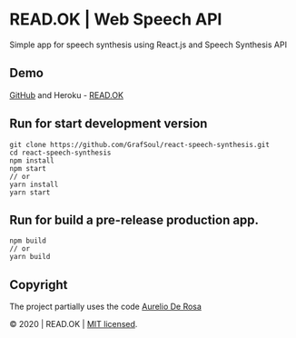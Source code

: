# READ.OK | Web Speech API

Simple app for speech synthesis using React.js and Speech Synthesis API

## Demo

[GitHub] and Heroku - [READ.OK]

## Run for start development version

```
git clone https://github.com/GrafSoul/react-speech-synthesis.git
cd react-speech-synthesis
npm install
npm start
// or
yarn install
yarn start
```

## Run for build a pre-release production app.

```
npm build
// or
yarn build
```

## Copyright

The project partially uses the code [Aurelio De Rosa]

&#169; 2020 | READ.OK | [MIT licensed].

[mit licensed]: https://github.com/GrafSoul/react-speech-synthesis/blob/master/LICENSE
[aurelio de rosa]: https://www.audero.it
[read.ok]: https://readok.herokuapp.com/
[github]: https://grafsoul.github.io/react-speech-synthesis/
